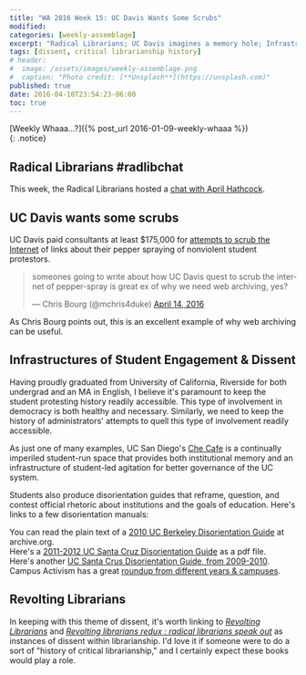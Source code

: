 ```yaml
---
title: "WA 2016 Week 15: UC Davis Wants Some Scrubs"
modified:
categories: [weekly-assemblage]
excerpt: "Radical Librarians; UC Davis imagines a memory hole; Infrastructures of student dissent; Revolting Librarians."
tags: [dissent, critical librarianship history]
# header:
#  image: /assets/images/weekly-assemblage.png
#  caption: "Photo credit: [**Unsplash**](https://unsplash.com)"
published: true
date: 2016-04-10T23:54:23-06:00
toc: true
---
```

  
[Weekly Whaaa…?]({% post_url 2016-01-09-weekly-whaaa %})  
{: .notice}  

## Radical Librarians #radlibchat  

This week, the Radical Librarians hosted a [chat with April Hathcock](https://rlc.radicallibrarianship.org/2016/04/07/radlibchat-12th-april-2016/).  

## UC Davis wants some scrubs   

UC Davis paid consultants at least $175,000 for [attempts to scrub the Internet](http://www.sacbee.com/news/local/article71659992.html) of links about their pepper spraying of nonviolent student protestors.  

<blockquote class="twitter-tweet" data-lang="en"><p lang="en" dir="ltr">someones going to write about how UC Davis quest to scrub the internet of pepper-spray is great ex of why we need web archiving, yes?</p>&mdash; Chris Bourg (@mchris4duke) <a href="https://twitter.com/mchris4duke/status/720660507053723650">April 14, 2016</a></blockquote> <script async src="//platform.twitter.com/widgets.js" charset="utf-8"></script>

As Chris Bourg points out, this is an excellent example of why web archiving can be useful.  

## Infrastructures of Student Engagement & Dissent  

Having proudly graduated from University of California, Riverside for both undergrad and an MA in English, I believe it's paramount to keep the student protesting history readily accessible. This type of involvement in democracy is both healthy and necessary. Similarly, we need to keep the history of administrators' attempts to quell this type of involvement readily accessible.  

As just one of many examples, UC San Diego's [Che Cafe](http://thechecafe.blogspot.com/p/about.html) is a continually imperiled student-run space that provides both institutional memory and an infrastructure of student-led agitation for better governance of the UC system. 

Students also produce disorientation guides that reframe, question, and contest official rhetoric about institutions and the goals of education. Here's links to a few disorientation manuals:   

You can read the plain text of a [2010 UC Berkeley Disorientation Guide]( https://archive.org/stream/216605-uc-disorientation-guide/216605-uc-disorientation-guide_djvu.txt) at archive.org.  
Here's a [2011-2012 UC Santa Cruz Disorientation Guide](http://www.campusactivism.org/server-new/uploads/2011_ucsc_disorientation_guide.pdf) as a pdf file.  
Here's another [UC Santa Crus Disorientation Guide, from 2009-2010](https://www.indybay.org/uploads/2009/09/26/ucsc-disguide-2009.pdf).  
Campus Activism has a great [roundup from different years & campuses](http://www.campusactivism.org/displaycategory-4.htm).  

## Revolting Librarians  

In keeping with this theme of dissent, it's worth linking to [_Revolting Librarians_](https://www.worldcat.org/oclc/479117) and [_Revolting librarians redux : radical librarians speak out_](https://www.worldcat.org/oclc/52055828) as instances of dissent within librarianship. I'd love it if someone were to do a sort of "history of critical librarianship," and I certainly expect these books would play a role.    